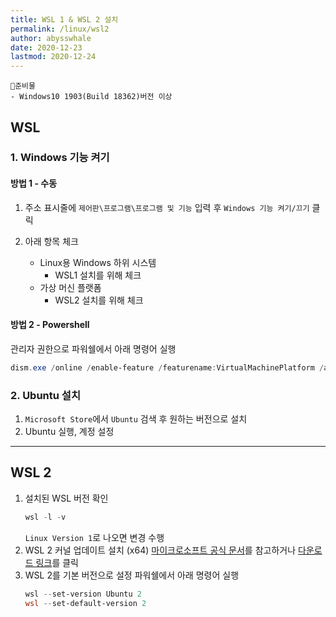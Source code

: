 ```yaml
---
title: WSL 1 & WSL 2 설치 
permalink: /linux/wsl2
author: abysswhale
date: 2020-12-23
lastmod: 2020-12-24
---
```

```
📌준비물
- Windows10 1903(Build 18362)버전 이상
```
## WSL
### 1. Windows 기능 켜기

#### 방법 1 - 수동
1. 주소 표시줄에 `제어판\프로그램\프로그램 및 기능` 입력 후 `Windows 기능 켜기/끄기` 클릭

2. 아래 항목 체크
    - Linux용 Windows 하위 시스템
        - WSL1 설치를 위해 체크
    - 가상 머신 플랫폼
        - WSL2 설치를 위해 체크

#### 방법 2 - Powershell
관리자 권한으로 파워쉘에서 아래 명령어 실행
```powershell
dism.exe /online /enable-feature /featurename:VirtualMachinePlatform /all /norestart
```
### 2. Ubuntu 설치
1. `Microsoft Store`에서 `Ubuntu` 검색 후 원하는 버전으로 설치
2. Ubuntu 실행, 계정 설정

---

## WSL 2

1. 설치된 WSL 버전 확인
    ```powershell
    wsl -l -v
    ```
    `Linux Version 1`로 나오면 변경 수행
2. WSL 2 커널 업데이트 설치 (x64)
    [마이크로소프트 공식 문서](https://docs.microsoft.com/en-us/windows/wsl/install-win10)를 참고하거나 [다운로드 링크](https://wslstorestorage.blob.core.windows.net/wslblob/wsl_update_x64.msi)를 클릭
3. WSL 2를 기본 버전으로 설정
    파워쉘에서 아래 명령어 실행
    ```powershell
    wsl --set-version Ubuntu 2
    wsl --set-default-version 2
    ```